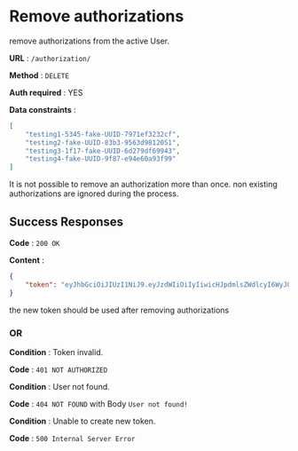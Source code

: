 # Remove authorizations

remove authorizations from the active User.

**URL** : `/authorization/`

**Method** : `DELETE`

**Auth required** : YES

**Data constraints** :  
```json
[
	"testing1-5345-fake-UUID-7971ef3232cf",
	"testing2-fake-UUID-83b3-9563d9812051",
	"testing3-1f17-fake-UUID-6d279df69943",
	"testing4-fake-UUID-9f87-e94e60a93f99"
]
```

It is not possible to remove an authorization more than once. 
non existing authorizations are ignored during the process.


## Success Responses

**Code** : `200 OK`

**Content** :  
```json  
{
	"token": "eyJhbGciOiJIUzI1NiJ9.eyJzdWIiOiIyIiwicHJpdmlsZWdlcyI6WyJ0ZXN0aW5nMy0xZjE3LWZha2UtVVVJRC02ZDI3OWRmNjk5NDMiLCJkMmRiNmM1NS01MzQ1LTRjZDYtYjdkYy03OTcxZWYzMjMyY2YiLCJhYTA1MTM5ZC0yNDA1LTQ1YzYtODNiMy05NTYzZDk4MTIwNTEiLCJhMGFlZWMxYi0xZjE3LTRlYTEtYTRmZS02ZDI3OWRmNjk5NDMiLCI2N2Q2OTMzMS0wZmMyLTQ1MjMtOWY4Ny1lOTRlNjBhOTNmOTkiLCJ0ZXN0aW5nMi1mYWtlLVVVSUQtODNiMy05NTYzZDk4MTIwNTEiXSwidXNlcm5hbWUiOiJUZXN0dXNlcjMiLCJpYXQiOjE1MTUxMDE3NTIsImV4cCI6MTUxNTEwNDQ1MiwianRpIjoiUkh5cUEtNHhUWEpadTg4QWI1bHE4dyJ9.L4fdrJRAG1NCz1Y4FOl-3BHe5tzcWnwTzs9BPKEmzIU"
}
```
the new token should be used after removing authorizations

### OR

**Condition** : Token invalid.

**Code** : `401 NOT AUTHORIZED`

**Condition** : User not found.

**Code** : `404 NOT FOUND` with Body `User not found!`

**Condition** : Unable to create new token.

**Code** : `500 Internal Server Error`



